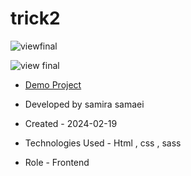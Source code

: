 # trick2

![viewfinal]()

![view final]()

- [Demo Project](https://samirasamaei.github.io/trick2/)

- Developed by samira samaei

- Created - 2024-02-19

- Technologies Used - Html , css , sass

- Role - Frontend
